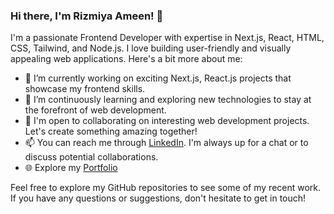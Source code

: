### Hi there, I'm Rizmiya Ameen! 👋

I'm a passionate Frontend Developer with expertise in Next.js, React, HTML, CSS, Tailwind, and Node.js. I love building user-friendly and visually appealing web applications. Here's a bit more about me:

- 🔭 I’m currently working on exciting Next.js, React.js projects that showcase my frontend skills.
- 🌱 I’m continuously learning and exploring new technologies to stay at the forefront of web development.
- 💼 I'm open to collaborating on interesting web development projects. Let's create something amazing together!
- 📫 You can reach me through [LinkedIn](https://www.linkedin.com/in/fathima-rizmiya/). I'm always up for a chat or to discuss potential collaborations.
- 🌐 Explore my [Portfolio](https://rizmiya-portfolio.vercel.app/)

Feel free to explore my GitHub repositories to see some of my recent work. If you have any questions or suggestions, don't hesitate to get in touch!
